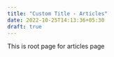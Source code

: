 ```yaml
---
title: "Custom Title - Articles"
date: 2022-10-25T14:13:36+05:30
draft: true
---
```


This is root page for articles page